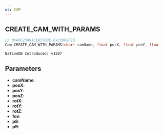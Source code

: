 ```yaml
---
ns: CAM
---
```

## CREATE_CAM_WITH_PARAMS

```c
// 0x40C23491CE83708E 0x23B02F15
Cam CREATE_CAM_WITH_PARAMS(char* camName, float posX, float posY, float posZ, float rotX, float rotY, float rotZ, float fov, BOOL p8, int p9);
```

```
NativeDB Introduced: v1207
```

## Parameters
* **camName**:
* **posX**:
* **posY**:
* **posZ**:
* **rotX**:
* **rotY**:
* **rotZ**:
* **fov**:
* **p8**:
* **p9**:
